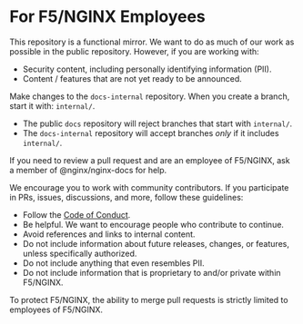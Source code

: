 # For F5/NGINX Employees

This repository is a functional mirror. We want to do as much of our work as possible in the
public repository. However, if you are working with:

- Security content, including personally identifying information (PII).
- Content / features that are not yet ready to be announced.

Make changes to the `docs-internal` repository. When you create a branch, start it with:
`internal/`. 

- The public `docs` repository will reject branches that start with `internal/`.
- The `docs-internal` repository will accept branches _only_ if it includes `internal/`.

If you need to review a pull request and are an employee of F5/NGINX, ask a member of @nginx/nginx-docs for help.

We encourage you to work with community contributors. If you participate in
PRs, issues, discussions, and more, follow these guidelines:

- Follow the [Code of Conduct](./CODE_OF_CONDUCT.md).
- Be helpful. We want to encourage people who contribute to continue.
- Avoid references and links to internal content. 
- Do not include information about future releases, changes, or features, unless
  specifically authorized.
- Do not include anything that even resembles PII.
- Do not include information that is proprietary to and/or private within F5/NGINX.

To protect F5/NGINX, the ability to merge pull requests is strictly limited to employees of F5/NGINX.
